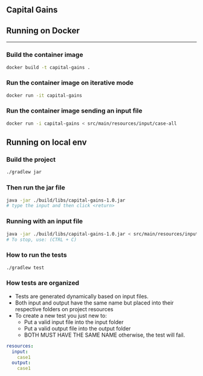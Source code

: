 ## Capital Gains

## Running on Docker

---

### Build the container image

``` sh
docker build -t capital-gains .
```

### Run the container image on iterative mode

``` sh
docker run -it capital-gains
```

### Run the container image sending an input file

``` sh
docker run -i capital-gains < src/main/resources/input/case-all
```

## Running on local env

### Build the project

```sh
./gradlew jar
```

### Then run the jar file

```sh
java -jar ./build/libs/capital-gains-1.0.jar
# type the input and then click <return>
```

### Running with an input file

```sh
java -jar ./build/libs/capital-gains-1.0.jar < src/main/resources/input/case-all
# To stop, use: (CTRL + C) 
```

### How to run the tests

```sh
./gradlew test
```

### How tests are organized

- Tests are generated dynamically based on input files.
- Both input and output have the same name but placed into their respective folders on project resources
- To create a new test you just new to:
  - Put a valid input file into the input folder 
  - Put a valid output file into the output folder
  - BOTH MUST HAVE THE SAME NAME otherwise, the test will fail.

```yaml
resources:
  input:
    case1
  output:
    case1
```
